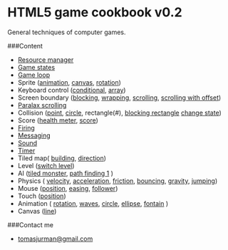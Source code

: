 # HTML5 game cookbook v0.2

General techniques of computer games.

###Content
- [Resource manager](#)
- [Game states](#)
- [Game loop](#)
- Sprite ([animation](#), [canvas](#), [rotation](#))
- Keyboard control ([conditional](#), [array](#))
- Screen boundary ([blocking](#), [wrapping](#), [scrolling](#), [scrolling with offset](#))
- [Paralax scrolling](#)
- Collision ([point](#), [circle](#), rectangle(#), [blocking rectangle](#) [change state](#))
- Score ([health meter](#), [score](#))
- [Firing](#)
- [Messaging](#)
- [Sound](#)
- [Timer](#)
- Tiled map( [building](#), [direction](#))
- Level ([switch level](#))
- AI ([tiled monster](#), [path finding 1](#) )
- Physics ( [velocity](#), [acceleration](#), [friction](#), [bouncing](#), [gravity](#), [jumping](#))
- Mouse ([position](#), [easing](#), [follower](#))
- Touch ([position](#))
- Animation ( [rotation](#), [waves](#), [circle](#), [ellipse](#), [fontain](#) )
- Canvas ([line](#))


###Contact me
- tomasjurman@gmail.com


